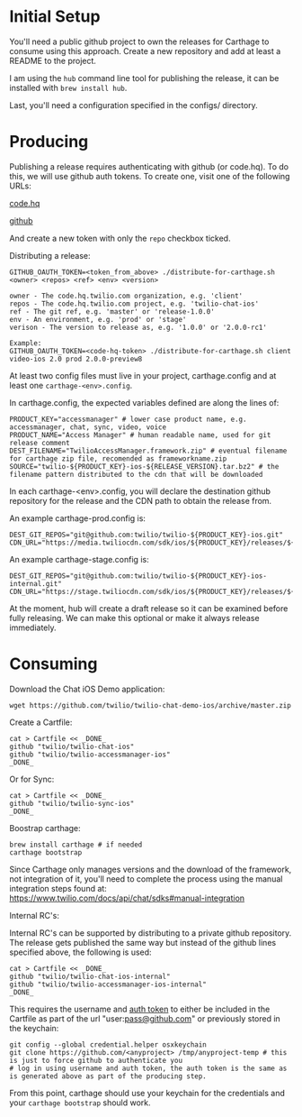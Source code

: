 # Initial Setup

You'll need a public github project to own the releases for Carthage to consume using this approach.  Create a new repository and add at least a README to the project.

I am using the `hub` command line tool for publishing the release, it can be installed with `brew install hub`.

Last, you'll need a configuration specified in the configs/ directory.

# Producing

Publishing a release requires authenticating with github (or code.hq).  To do this, we will use github auth tokens.  To create one, visit one of the following URLs:

[code.hq](https://code.hq.twilio.com/settings/tokens/new)

[github](https://github.com/settings/tokens/new)

And create a new token with only the `repo` checkbox ticked.

Distributing a release:

    GITHUB_OAUTH_TOKEN=<token_from_above> ./distribute-for-carthage.sh <owner> <repos> <ref> <env> <version>
    
    owner - The code.hq.twilio.com organization, e.g. 'client'
    repos - The code.hq.twilio.com project, e.g. 'twilio-chat-ios'
    ref - The git ref, e.g. 'master' or 'release-1.0.0'
    env - An environment, e.g. 'prod' or 'stage'
    verison - The version to release as, e.g. '1.0.0' or '2.0.0-rc1'
    
    Example:
    GITHUB_OAUTH_TOKEN=<code-hq-token> ./distribute-for-carthage.sh client video-ios 2.0 prod 2.0.0-preview8

At least two config files must live in your project, carthage.config and at least one `carthage-<env>.config`.

In carthage.config, the expected variables defined are along the lines of:

    PRODUCT_KEY="accessmanager" # lower case product name, e.g. accessmanager, chat, sync, video, voice
    PRODUCT_NAME="Access Manager" # human readable name, used for git release comment
    DEST_FILENAME="TwilioAccessManager.framework.zip" # eventual filename for carthage zip file, recomended as frameworkname.zip
    SOURCE="twilio-${PRODUCT_KEY}-ios-${RELEASE_VERSION}.tar.bz2" # the filename pattern distributed to the cdn that will be downloaded

In each carthage-&lt;env&gt;.config, you will declare the destination github repository for the release and the CDN path to obtain the release from.

An example carthage-prod.config is:

    DEST_GIT_REPOS="git@github.com:twilio/twilio-${PRODUCT_KEY}-ios.git"
    CDN_URL="https://media.twiliocdn.com/sdk/ios/${PRODUCT_KEY}/releases/${RELEASE_VERSION}/${SOURCE}"

An example carthage-stage.config is:

    DEST_GIT_REPOS="git@github.com:twilio/twilio-${PRODUCT_KEY}-ios-internal.git"
    CDN_URL="https://stage.twiliocdn.com/sdk/ios/${PRODUCT_KEY}/releases/${RELEASE_VERSION}/${SOURCE}"

At the moment, hub will create a draft release so it can be examined before
fully releasing.  We can make this optional or make it always release
immediately.

# Consuming

Download the Chat iOS Demo application:

    wget https://github.com/twilio/twilio-chat-demo-ios/archive/master.zip

Create a Cartfile:

    cat > Cartfile << _DONE_
    github "twilio/twilio-chat-ios"
    github "twilio/twilio-accessmanager-ios"
    _DONE_

Or for Sync:

    cat > Cartfile << _DONE_
    github "twilio/twilio-sync-ios"
    _DONE_

Boostrap carthage:

    brew install carthage # if needed
    carthage bootstrap

Since Carthage only manages versions and the download of the framework, not integration of it, you'll need to complete the process using the manual integration steps found at:  https://www.twilio.com/docs/api/chat/sdks#manual-integration

Internal RC's:

Internal RC's can be supported by distributing to a private github repository.  The release gets published the same way but instead of the github lines specified above, the following is used:

    cat > Cartfile << _DONE_
    github "twilio/twilio-chat-ios-internal"
    github "twilio/twilio-accessmanager-ios-internal"
    _DONE_

This requires the username and [auth token](https://help.github.com/articles/creating-a-personal-access-token-for-the-command-line/) to either be included in the Cartfile as part of the url "user:pass@github.com" or previously stored in the keychain:

    git config --global credential.helper osxkeychain
    git clone https://github.com/<anyproject> /tmp/anyproject-temp # this is just to force github to authenticate you
    # log in using username and auth token, the auth token is the same as is generated above as part of the producing step.

From this point, carthage should use your keychain for the credentials and your `carthage bootstrap` should work.

